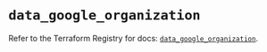 # `data_google_organization`

Refer to the Terraform Registry for docs: [`data_google_organization`](https://registry.terraform.io/providers/hashicorp/google-beta/6.25.0/docs/data-sources/google_organization).
